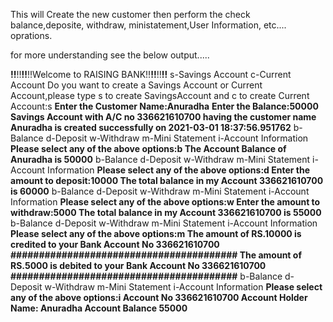 This will Create the new customer then perform the check balance,deposite, withdraw, ministatement,User Information, etc.... oprations.

for more understanding see the below output.....

**!!**!!**!!**!!Welcome to RAISING BANK!!**!!**!!**!!**
s-Savings Account
c-Current Account
Do you want to create a Savings Account or Current Account,please type s to create SavingsAccount and c to create Current Account:s
**Enter the Customer Name:Anuradha**
**Enter the Balance:50000
Savings Account with A/C no 336621610700 having the customer name Anuradha is created successfully on 2021-03-01 18:37:56.951762**
b-Balance
d-Deposit
w-Withdraw
m-Mini Statement
i-Account Information
**Please select any of the above options:b
The Account Balance of Anuradha is 50000**
b-Balance
d-Deposit
w-Withdraw
m-Mini Statement
i-Account Information
**Please select any of the above options:d
Enter the amount to deposit:10000
The total balance in my Account 336621610700 is 60000**
b-Balance
d-Deposit
w-Withdraw
m-Mini Statement
i-Account Information
**Please select any of the above options:w
Enter the amount to withdraw:5000
The total balance in my Account 336621610700 is 55000**
b-Balance
d-Deposit
w-Withdraw
m-Mini Statement
i-Account Information
**Please select any of the above options:m
The amount of RS.10000 is credited to your Bank Account No 336621610700
########################################
The amount of RS.5000 is debited to your Bank Account No 336621610700
########################################**
b-Balance
d-Deposit
w-Withdraw
m-Mini Statement
i-Account Information
**Please select any of the above options:i
Account No 336621610700
Account Holder Name: Anuradha
Account Balance 55000**
